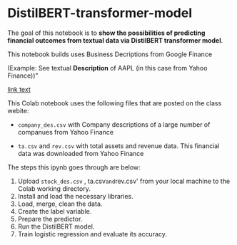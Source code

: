 # DistilBERT-transformer-model

The goal of this notebook is to **show the possibilities of predicting financial outcomes from textual data via DistilBERT transformer model**.

This notebook builds uses Business Decriptions from Google Finance

(Example: See textual **Description** of AAPL (in this case from Yahoo Finance))"

[link text](https://finance.yahoo.com/quote/AAPL/profile?p=AAPL)

This Colab notebook uses the following files that are posted on the class webite:
*   `company_des.csv` with Company descriptions of a large number of companues from Yahoo Finance

*   `ta.csv` and `rev.csv` with total assets and revenue data. This financial data was downloaded from Yahoo Finance

The steps this ipynb goes through are below:

1.   Upload `stock_des.csv` , ta.csv` and `rev.csv' from your local machine to the Colab working directory.
2.   Install and load the necessary libraries.
3.   Load, merge, clean the data.
4.   Create the label variable.
5.   Prepare the predictor.  
6.   Run the DistilBERT model.
7.   Train logistic regression and evaluate its accuracy.
